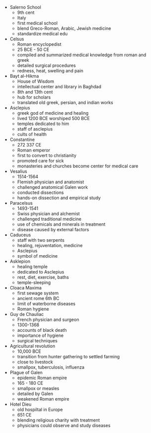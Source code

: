 - Salerno School
	- 9th cent
	- Italy
	- first medical school
	- blend Greco-Roman, Arabic, Jewish medicine
	- standardize medical edu
- Celsus
	- Roman encyclopedist
	- 25 BCE - 50 CE
	- compiled and summarized medical knowledge from roman and greek 
	- detailed surgical procedures
	- redness, heat, swelling and pain
- Bayt al-Hikma
	- House of Wisdom
	- intellectual center and library in Baghdad
	- 8th and 13th cent
	- hub for scholars
	- translated old greek, persian, and indian works 
- Asclepius
	- greek god of medicine and healing
	- lived 1200 BCE worshiped 500 BCE
	- temples dedicated to him
	- staff of asclepius
	- cults of health
- Constantine
	- 272 337 CE
	- Roman emperor
	- first to convert to christianity
	- promoted care for sick 
	- monasteries and churches become center for medical care
- Vesalius
	- 1514-1564
	- Flemish physician and anatomist
	- challenged anatomical Galen work
	- conducted dissections
	- hands-on dissection and empirical study 
- Paracelsus
	- 1493-1541
	- Swiss physician and alchemist
	- challenged traditional medicine
	- use of chemicals and minerals in treatment
	- disease caused by external factors
- Caduceus
	- staff with two serpents
	- healing, rejuventation, medicine
	- Asclepius
	- symbol of medicine
- Asklepion
	- healing temple
	- dedicated to Asclepius
	- rest, diet, exercise, baths
	- temple-sleeping
- Cloaca Maxima
	- first sewage system
	- ancient rome 6th BC
	- limit of waterborne diseases
	- Roman hygiene
- Guy de Chauliac 
	- French physician and surgeon
	- 1300-1368
	- accounts of black death
	- importance of hygiene
	- surgical techniques
- Agricultural revolution 
	- 10,000 BCE
	- transition from hunter gathering to settled farming
	- close to livestock
	- smallpox, tuberculosis, influenza
-  Plague of Galen
	- epidemic Roman empire
	- 165 - 180 CE
	- smallpox or measles
	- detailed by Galen
	- weakened Roman empire
- Hotel Dieu
	- old hospiltal in Europe
	- 651 CE
	- blending religious charity with treatment
	- physicians could observe and study diseases